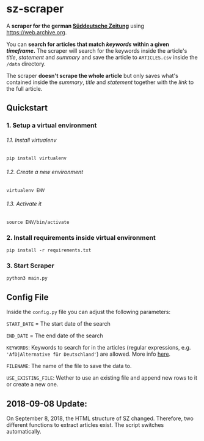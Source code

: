 # sz-scraper
A **scraper for the german [Süddeutsche Zeitung](https://www.sueddeutsche.de)** using https://web.archive.org.

You can **search for articles that match *keywords* within a given *timeframe*.** The scraper will search for the keywords inside the article's *title*, *statement* and *summary* and save the article to `ARTICLES.csv` inside the `/data` directory.

The scraper **doesn't scrape the whole article** but only saves what's contained inside the *summary*, *title* and *statement* together with the *link* to the full article.

## Quickstart
### 1. Setup a virtual environment

###### 1.1. Install virtualenv
```shell
pip install virtualenv
```
###### 1.2.  Create a new environment
```shell
virtualenv ENV
```
###### 1.3. Activate it
```shell
source ENV/bin/activate
```
### 2.  Install requirements inside virtual environment
```shell
pip install -r requirements.txt
```
### 3. Start Scraper
```shell
python3 main.py
```
## Config File
Inside the `config.py` file you can adjust the following parameters:

`START_DATE` = The start date of the search

`END_DATE` = The end date of the search

`KEYWORDS`: Keywords to search for in the articles (regular expressions, e.g. `'AfD|Alternative für Deutschland'`) are allowed. More info [here](https://docs.python.org/3/library/re.html).

`FILENAME`: The name of the file to save the data to.

`USE_EXISTING_FILE`: Wether to use an existing file and append new rows to it or create a new one.

## 2018-09-08 Update:
On September 8, 2018, the HTML structure of SZ changed. Therefore, two different functions to extract articles exist. The script switches automatically.

